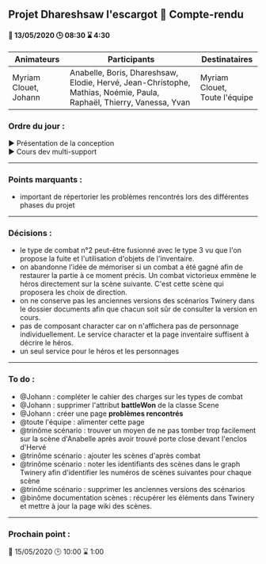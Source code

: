 ## Projet Dhareshsaw l'escargot :snail: Compte-rendu

#### :date: 13/05/2020 :clock3: 08:30 :hourglass: 4:30

| Animateurs | Participants | Destinataires |
| --- | --- | --- |
| Myriam Clouet,</br>Johann | Anabelle, Boris, Dhareshsaw, Elodie, Hervé, Jean-Christophe,</br>Mathias, Noémie, Paula, Raphaël, Thierry, Vanessa, Yvan | Myriam Clouet,</br>Toute l'équipe |

### Ordre du jour :
:arrow_forward: Présentation de la conception  
:arrow_forward: Cours dev multi-support

***
### Points marquants :
* important de répertorier les problèmes rencontrés lors des différentes phases du projet

***
### Décisions :
* le type de combat n°2 peut-être fusionné avec le type 3 vu que l'on propose la fuite et l'utilisation d'objets de l'inventaire.
* on abandonne l'idée de mémoriser si un combat a été gagné afin de restaurer la partie à ce moment précis. Un combat victorieux emmène
le héros directement sur la scène suivante. C'est cette scène qui proposera les choix de direction.
* on ne conserve pas les anciennes versions des scénarios Twinery dans le dossier documents afin que chacun soit sûr de consulter la version en cours.
* pas de composant character car on n'affichera pas de personnage individuellement. Le service character et la page inventaire suffisent à décrire le héros.
* un seul service pour le héros et les personnages
***

### To do :
* @Johann : compléter le cahier des charges sur les types de combat  
* @Johann : supprimer l'attribut **battleWon** de la classe Scene
* @Johann : créer une page **problèmes rencontrés**  
* @toute l'équipe : alimenter cette page  
* @trinôme scénario : trouver un moyen de ne pas tomber trop facilement sur la scène d'Anabelle après avoir trouvé porte close devant l'enclos d'Hervé
* @trinôme scénario : ajouter les scènes d'après combat
* @trinôme scénario : noter les identifiants des scènes dans le graph Twinery afin d'identifier les numéros de scènes suivantes pour chaque scène
* @trinôme scénario : supprimer les anciennes versions des scénarios
* @binôme documentation scènes : récupérer les éléments dans Twinery et mettre à jour la page wiki des scènes.

***
### Prochain point :
:date: 15/05/2020 :clock3: 10:00 :hourglass: 1:00
